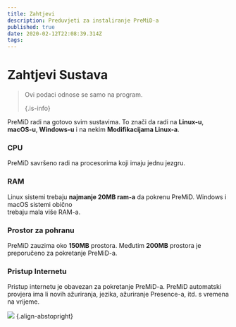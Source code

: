 ```yaml
---
title: Zahtjevi
description: Preduvjeti za instaliranje PreMiD-a
published: true
date: 2020-02-12T22:08:39.314Z
tags:
---
```


# Zahtjevi Sustava

> Ovi podaci odnose se samo na program. 
> 
> {.is-info}

PreMiD radi na gotovo svim sustavima. To znači da radi na **Linux-u**, **macOS-u**, **Windows-u** i na nekim **Modifikacijama Linux-a**.

### CPU
PreMiD savršeno radi na procesorima koji imaju jednu jezgru.

### RAM
Linux sistemi trebaju **najmanje 20MB ram-a** da pokrenu PreMiD. Windows i macOS sistemi obično <br> trebaju mala više RAM-a.

### Prostor za pohranu
PreMiD zauzima oko **150MB** prostora. Međutim **200MB** prostora je preporučeno za pokretanje PreMiD-a.

### Pristup Internetu
Pristup internetu je obavezan za pokretanje PreMiD-a. PreMiD automatski provjera ima li novih ažuriranja, jezika, ažuriranje Presence-a, itd. s vremena na vrijeme.

![](https://a.icons8.com/ViUXyjOj/f4tFww/svg.svg) {.align-abstopright}